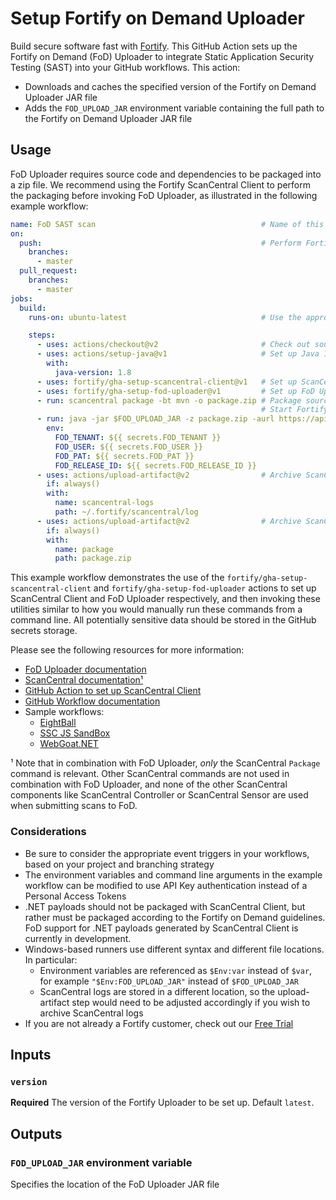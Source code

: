 # Setup Fortify on Demand Uploader

Build secure software fast with [Fortify](https://www.microfocus.com/en-us/solutions/application-security). This GitHub Action sets up the Fortify on Demand (FoD) Uploader to integrate Static Application Security Testing (SAST) into your GitHub workflows. This action:
* Downloads and caches the specified version of the Fortify on Demand Uploader JAR file
* Adds the `FOD_UPLOAD_JAR` environment variable containing the full path to the Fortify on Demand Uploader JAR file

## Usage

FoD Uploader requires source code and dependencies to be packaged into a zip file. We recommend using the Fortify ScanCentral Client to perform the packaging before invoking FoD Uploader, as illustrated in the following example workflow:

```yaml
name: FoD SAST scan                                     # Name of this workflow
on:
  push:                                                 # Perform Fortify SAST on push and/or pull requests
    branches:
      - master
  pull_request:
    branches:
      - master
jobs:                                                  
  build:
    runs-on: ubuntu-latest                              # Use the appropriate runner for building your source code

    steps:
      - uses: actions/checkout@v2                       # Check out source code
      - uses: actions/setup-java@v1                     # Set up Java 1.8; required by ScanCentral Client and FoD Uploader
        with:
          java-version: 1.8
      - uses: fortify/gha-setup-scancentral-client@v1   # Set up ScanCentral Client and add to system path
      - uses: fortify/gha-setup-fod-uploader@v1         # Set up FoD Uploader, set FOD_UPLOAD_JAR variable
      - run: scancentral package -bt mvn -o package.zip # Package source code using ScanCentral Client
                                                        # Start Fortify on Demand SAST scan:
      - run: java -jar $FOD_UPLOAD_JAR -z package.zip -aurl https://api.ams.fortify.com/ -purl https://ams.fortify.com/ -rid "$FOD_RELEASE_ID" -tc "$FOD_TENANT" -uc "$FOD_USER" "$FOD_PAT" -ep 2 -pp 1
        env:                                            
          FOD_TENANT: ${{ secrets.FOD_TENANT }}
          FOD_USER: ${{ secrets.FOD_USER }}
          FOD_PAT: ${{ secrets.FOD_PAT }}
          FOD_RELEASE_ID: ${{ secrets.FOD_RELEASE_ID }} 
      - uses: actions/upload-artifact@v2                # Archive ScanCentral logs for debugging purposes
        if: always()
        with:
          name: scancentral-logs
          path: ~/.fortify/scancentral/log
      - uses: actions/upload-artifact@v2                # Archive ScanCentral package for debugging purposes
        if: always()
        with:
          name: package
          path: package.zip
```

This example workflow demonstrates the use of the `fortify/gha-setup-scancentral-client` and `fortify/gha-setup-fod-uploader` actions to set up ScanCentral Client and FoD Uploader respectively, 
and then invoking these utilities similar to how you would manually run these commands from a command line. All potentially sensitive data should be stored in the GitHub secrets storage.

Please see the following resources for more information:

* [FoD Uploader documentation](https://github.com/fod-dev/fod-uploader-java)
* [ScanCentral documentation¹](https://www.microfocus.com/documentation/fortify-software-security-center/2010/ScanCentral_Help_20.1.0/index.htm#CLI.htm%3FTocPath%3DFortify%2520ScanCentral%2520Command%2520Options%7C_____0)  
* [GitHub Action to set up ScanCentral Client](https://github.com/fortify/gha-setup-scancentral-client)
* [GitHub Workflow documentation](https://docs.github.com/en/actions/configuring-and-managing-workflows/configuring-a-workflow)
* Sample workflows:
    * [EightBall](https://github.com/fortify/gha-sample-workflows-eightball/tree/master/.github/workflows)
	* [SSC JS SandBox](https://github.com/fortify/gha-sample-workflows-ssc-js-sandbox/tree/master/.github/workflows)
	* [WebGoat.NET](https://github.com/fortify/gha-sample-workflows-WebGoat.NET/tree/master/.github/workflows)

¹ Note that in combination with FoD Uploader, *only* the ScanCentral `Package` command is relevant. Other ScanCentral commands are not used in combination with FoD Uploader, and none of the other ScanCentral components like ScanCentral Controller or ScanCentral Sensor are used when submitting scans to FoD.

### Considerations

* Be sure to consider the appropriate event triggers in your workflows, based on your project and branching strategy
* The environment variables and command line arguments in the example workflow can be modified to use API Key authentication instead of a Personal Access Tokens
* .NET payloads should not be packaged with ScanCentral Client, but rather must be packaged according to the Fortify on Demand guidelines. FoD support for .NET payloads generated by ScanCentral Client is currently in development.
* Windows-based runners use different syntax and different file locations. In particular:
    * Environment variables are referenced as `$Env:var` instead of `$var`, for example `"$Env:FOD_UPLOAD_JAR"` instead of `$FOD_UPLOAD_JAR`
    * ScanCentral logs are stored in a different location, so the upload-artifact step would need to be adjusted accordingly if you wish to archive ScanCentral logs
* If you are not already a Fortify customer, check out our [Free Trial](https://www.microfocus.com/en-us/products/application-security-testing/free-trial)


## Inputs

### `version`
**Required** The version of the Fortify Uploader to be set up. Default `latest`.

## Outputs

### `FOD_UPLOAD_JAR` environment variable
Specifies the location of the FoD Uploader JAR file
